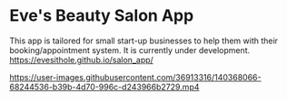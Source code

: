 # Eve's Beauty Salon App
This app is tailored for small start-up businesses to help them with their booking/appointment system. It is currently under development.
https://evesithole.github.io/salon_app/

https://user-images.githubusercontent.com/36913316/140368066-68244536-b39b-4d70-996c-d243966b2729.mp4
